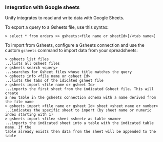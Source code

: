 ### Integration with Google sheets

Unify integrates to read and write data with Google Sheets.

To export a query to a Gsheets file, use this syntax:

    > select * from orders >> gsheets:<file name or sheetId>[/<tab name>]


To import from Gsheets, configure a Gsheets connection and use the custom
`gsheets` command to import data from your spreadsheets:

    > gsheets list files
    ...lists all Gsheet files
    > gsheets search <query>
    ...searches for Gsheet files whose title matches the query
    > gsheets info <file name or gsheet Id>
    ...lists the tabs of the idicated gsheet file
    > gsheets import <file name or gsheet Id> 
    ...imports the first sheet from the indicated Gsheet file. This will create
    a new table in the gsheets connection schema with a name derived from the file name
    > gsheets import <file name or gsheet Id> sheet <sheet name or number>
    ...indicates the specific sheet to import (by sheet name or numeric index starting with 1)
    > gsheets import <file> sheet <sheet> as table <name>
    ...imports the indicated sheet into a table with the indicated table name. If the
    table already exists then data from the sheet will be appended to the table
